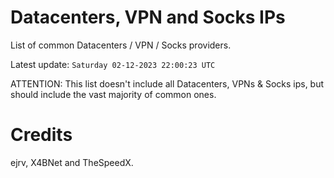 # Datacenters, VPN and Socks IPs
 
List of common Datacenters / VPN / Socks providers. 

Latest update: `Saturday 02-12-2023 22:00:23 UTC` 

ATTENTION: This list doesn't include all Datacenters, VPNs & Socks ips, 
but should include the vast majority of common ones.

# Credits
ejrv, X4BNet and TheSpeedX.
